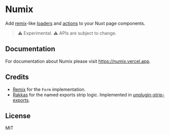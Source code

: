 # Numix

Add [remix](https://remix.run/)-like [loaders](https://remix.run/docs/en/v1/guides/data-loading) and [actions](https://remix.run/docs/en/v1/guides/data-writes) to your Nuxt page components.

> ⚠️ Experimental. ⚠️ APIs are subject to change.

## Documentation

For documentation about Numix please visit https://numix.vercel.app.

## Credits

- [Remix](https://remix.run/) for the `Form` implementation.
- [Rakkas](https://github.com/rakkasjs/rakkasjs) for the named exports strip logic. Implemented in [unplugin-strip-exports](https://github.com/wobsoriano/unplugin-strip-exports).

## License

MIT
